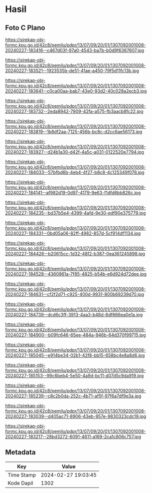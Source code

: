 # Hasil

## Foto C Plano

https://sirekap-obj-formc.kpu.go.id/42c8/pemilu/pdpr/13/07/09/20/01/1307092001008-20240227-183416--c467d03f-97a0-4543-ba7b-b0d9f6367607.jpg

https://sirekap-obj-formc.kpu.go.id/42c8/pemilu/pdpr/13/07/09/20/01/1307092001008-20240227-183521--1923535b-de51-41ae-a450-79f5d11fc13b.jpg

https://sirekap-obj-formc.kpu.go.id/42c8/pemilu/pdpr/13/07/09/20/01/1307092001008-20240227-183641--c0ca00aa-bab7-43e0-93d2-40c028a2ecb3.jpg

https://sirekap-obj-formc.kpu.go.id/42c8/pemilu/pdpr/13/07/09/20/01/1307092001008-20240227-183732--2eda8942-7909-42fa-a575-fb3aacb8fc22.jpg

https://sirekap-obj-formc.kpu.go.id/42c8/pemilu/pdpr/13/07/09/20/01/1307092001008-20240227-183819--1b8df2aa-7125-456b-bc8c-d2cc6ae56173.jpg

https://sirekap-obj-formc.kpu.go.id/42c8/pemilu/pdpr/13/07/09/20/01/1307092001008-20240227-183927--d24b1a30-d42f-4a5c-a031-0122520e7794.jpg

https://sirekap-obj-formc.kpu.go.id/42c8/pemilu/pdpr/13/07/09/20/01/1307092001008-20240227-184033--57bfbd6b-4eb4-4f27-b8c8-4c125349f076.jpg

https://sirekap-obj-formc.kpu.go.id/42c8/pemilu/pdpr/13/07/09/20/01/1307092001008-20240227-184141--af982d19-0d97-4179-9e63-f1dfd6bb826c.jpg

https://sirekap-obj-formc.kpu.go.id/42c8/pemilu/pdpr/13/07/09/20/01/1307092001008-20240227-184235--bd37b5e4-4399-4afd-9e30-edf90e375779.jpg

https://sirekap-obj-formc.kpu.go.id/42c8/pemilu/pdpr/13/07/09/20/01/1307092001008-20240227-184331--0bd05a06-82ff-4982-857d-5cf914df1134.jpg

https://sirekap-obj-formc.kpu.go.id/42c8/pemilu/pdpr/13/07/09/20/01/1307092001008-20240227-184426--b20615cc-1d32-48f2-b387-0ea361245898.jpg

https://sirekap-obj-formc.kpu.go.id/42c8/pemilu/pdpr/13/07/09/20/01/1307092001008-20240227-184528--4360961a-7f85-4825-b54b-e6d924d72dee.jpg

https://sirekap-obj-formc.kpu.go.id/42c8/pemilu/pdpr/13/07/09/20/01/1307092001008-20240227-184631--cf2f2d71-c925-400d-9931-800b69239d70.jpg

https://sirekap-obj-formc.kpu.go.id/42c8/pemilu/pdpr/13/07/09/20/01/1307092001008-20240227-184739--dcd6c3ff-3913-4aa3-b48d-6df666ea0e1a.jpg

https://sirekap-obj-formc.kpu.go.id/42c8/pemilu/pdpr/13/07/09/20/01/1307092001008-20240227-184900--b09fc646-65ee-484a-946b-64d370f99715.jpg

https://sirekap-obj-formc.kpu.go.id/42c8/pemilu/pdpr/13/07/09/20/01/1307092001008-20240227-185045--e914be34-02b1-42f8-bb15-658bc4e8a8d6.jpg

https://sirekap-obj-formc.kpu.go.id/42c8/pemilu/pdpr/13/07/09/20/01/1307092001008-20240227-185153--99c6beb4-5e50-4a9d-bc11-d07d5c9da919.jpg

https://sirekap-obj-formc.kpu.go.id/42c8/pemilu/pdpr/13/07/09/20/01/1307092001008-20240227-185239--c8c2b0da-252c-4b71-af5f-97f6a7df9e3a.jpg

https://sirekap-obj-formc.kpu.go.id/42c8/pemilu/pdpr/13/07/09/20/01/1307092001008-20240227-183039--d405ac71-8906-43eb-957e-9830323cdc19.jpg

https://sirekap-obj-formc.kpu.go.id/42c8/pemilu/pdpr/13/07/09/20/01/1307092001008-20240227-183217--28bd3272-6091-4611-a169-2ca1c806c757.jpg


## Metadata

| Key        | Value               |
| ---------- | ------------------- |
| Time Stamp | 2024-02-27 19:03:45 |
| Kode Dapil | 1302                |



